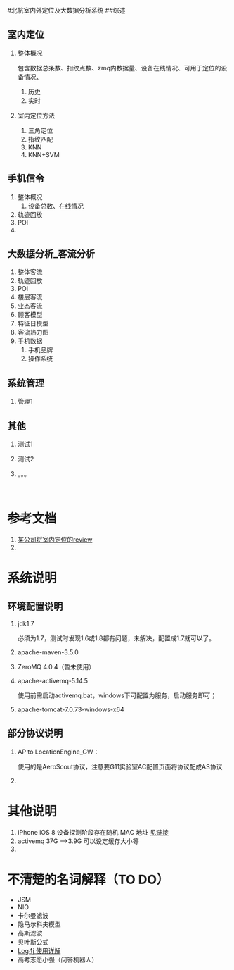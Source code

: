 #北航室内外定位及大数据分析系统
##综述

## 室内定位

1. 整体概况

   包含数据总条数、指纹点数、zmq内数据量、设备在线情况、可用于定位的设备情况、

   1. 历史
   2. 实时

2. 室内定位方法

   1. 三角定位
   2. 指纹匹配
   3. KNN
   4. KNN+SVM

## 手机信令

1. 整体概况
   1. 设备总数、在线情况
2. 轨迹回放
3. POI
4. ​

## 大数据分析_客流分析

1. 整体客流
2. 轨迹回放
3. POI
4. 楼层客流
5. 业态客流
6. 顾客模型
7. 特征日模型
8. 客流热力图
9. 手机数据
   1. 手机品牌
   2. 操作系统

## 系统管理

1. 管理1

## 其他

1. 测试1

2. 测试2

3. 。。。

   ​


# 参考文档

1. [某公司将室内定位的review](https://github.com/ibip/ibip_document/wiki/%E5%AE%A4%E5%86%85%E5%AE%9A%E4%BD%8D%E5%8E%9F%E7%90%86%E4%B8%8E%E5%BC%95%E6%93%8E%E6%9E%B6%E6%9E%84)
2. ​


# 系统说明

## 环境配置说明

1. jdk1.7

   必须为1.7，测试时发现1.6或1.8都有问题，未解决，配置成1.7就可以了。

2. apache-maven-3.5.0

3. ZeroMQ 4.0.4（暂未使用）

4. apache-activemq-5.14.5

   ​	使用前需启动activemq.bat，windows下可配置为服务，启动服务即可；

5. apache-tomcat-7.0.73-windows-x64

## 部分协议说明

1. AP to LocationEngine_GW：

   ​	使用的是AeroScout协议，注意要G11实验室AC配置页面将协议配成AS协议

2. ​


# 其他说明

1. iPhone iOS 8 设备探测阶段存在随机 MAC 地址 [见链接](https://www.zhihu.com/question/24094236?sort=created)
2. activemq 37G —>3.9G 可以设定缓存大小等
3. ​


# 不清楚的名词解释（TO DO）

* JSM 
* NIO
* 卡尔曼滤波
* 隐马尔科夫模型
* 高斯滤波
* 贝叶斯公式
*  [Log4j 使用详解](http://blog.csdn.net/evankaka/article/details/45815047)
* 高考志愿小强（问答机器人）





